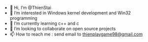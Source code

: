- 👋 Hi, I’m @ThienStai
- 👀 I’m interested in Windows kernel development and Win32 programming
- 🌱 I’m currently learning c++ and c
- 💞️ I’m looking to collaborate on open source projects
- 📫 How to reach me : send email to thienplaygame98@gmail.com

<!---
ThienStai/ThienStai is a ✨ special ✨ repository because its `README.md` (this file) appears on your GitHub profile.
You can click the Preview link to take a look at your changes.
--->
